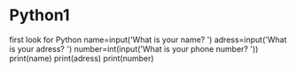 # Python1
first look for Python
name=input('What is your name? ')
adress=input('What is your adress? ')
number=int(input('What is your phone number? '))
print(name)
print(adress)
print(number)
